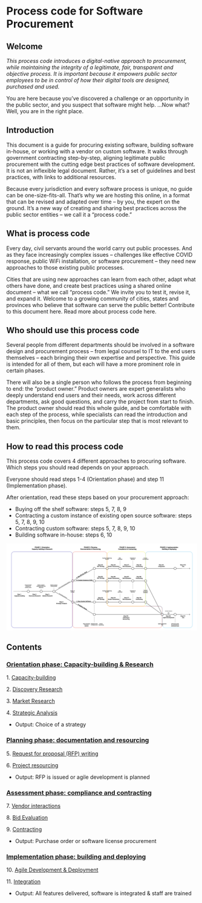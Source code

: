 # Process code for Software Procurement

## Welcome

*This process code introduces a digital-native approach to procurement, while maintaining the integrity of a legitimate, fair, transparent and objective process. It is important because it empowers public sector employees to be in control of how their digital tools are designed, purchased and used.*

You are here because you’ve discovered a challenge or an opportunity in the public sector, and you suspect that software might help.
…Now what?
Well, you are in the right place.

## Introduction

This document is a guide for procuring existing software, building software in-house, or working with a vendor on custom software. It walks through government contracting step-by-step, aligning legitimate public procurement with the cutting edge best practices of software development. It is not an inflexible legal document. Rather, it’s a set of guidelines and best practices, with links to additional resources.

Because every jurisdiction and every software process is unique, no guide can be one-size-fits-all. That’s why we are hosting this online, in a format that can be revised and adapted over time – by you, the expert on the ground. It’s a new way of creating and sharing best practices across the public sector entities – we call it a “process code.”

## What is process code

Every day, civil servants around the world carry out public processes. And as they face increasingly complex issues – challenges like effective COVID response, public WiFi installation, or software procurement – they need new approaches to those existing public processes.

Cities that are using new approaches can learn from each other, adapt what others have done, and create best practices using a shared online document – what we call “process code.” We invite you to test it, revise it, and expand it. Welcome to a growing community of cities, states and provinces who believe that software can serve the public better!
Contribute to this document here.
Read more about process code here.

## Who should use this process code

Several people from different departments should be involved in a software design and procurement process – from legal counsel to IT to the end users themselves – each bringing their own expertise and perspective. This guide is intended for all of them, but each will have a more prominent role in certain phases.

There will also be a single person who follows the process from beginning to end: the “product owner.” Product owners are expert generalists who deeply understand end users and their needs, work across different departments, ask good questions, and carry the project from start to finish. The product owner should read this whole guide, and be comfortable with each step of the process, while specialists can read the introduction and basic principles, then focus on the particular step that is most relevant to them.

## How to read this process code

This process code covers 4 different approaches to procuring software. Which steps you should read depends on your approach.

Everyone should read steps 1-4 (Orientation phase) and step 11 (Implementation phase).

After orientation, read these steps based on your procurement approach:

* Buying off the shelf software: steps 5, 7, 8, 9
* Contracting a custom instance of existing open source software: steps 5, 7, 8, 9, 10
* Contracting custom software: steps 5, 7, 8, 9, 10
* Building software in-house: steps 6, 10

![Diagram of different paths through this material based on procurement process chosen](/process-code.png)

## Contents

### [Orientation phase: Capacity-building & Research](phases/orientation-phase.md)

1\. [Capacity-building](phases/01-capacity-building.md)

2\. [Discovery Research](phases/02-discovery-research-problem-statement.md)

3\. [Market Research](phases/03-market-research.md)

4\. [Strategic Analysis](phases/04-strategic-analysis.md)

* Output: Choice of a strategy

### [Planning phase: documentation and resourcing](phases/planning-phase.md)

5\. [Request for proposal (RFP) writing](phases/05-RFP-writing.md)

6\. [Project resourcing](phases/06-agile-development-planning-resourcing.md)

* Output: RFP is issued or agile development is planned

### [Assessment phase: compliance and contracting](phases/assessment-phase.md)

7\. [Vendor interactions](phases/07-vendor-interactions.md)

8\. [Bid Evaluation](phases/08-bid-evaluation.md)

9\. [Contracting](phases/09-contracting.md)

* Output: Purchase order or software license procurement

### [Implementation phase: building and deploying](phases/implementation-phase.md)

10\. [Agile Development & Deployment](phases/10-agile-development-integration.md)

11\. [Integration](phases/11-integration.md)

* Output: All features delivered, software is integrated & staff are trained
